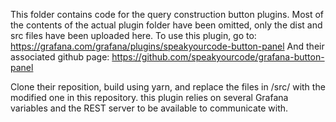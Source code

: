 This folder contains code for the query construction button plugins.
Most of the contents of the actual plugin folder have been omitted, only the dist and src files have been uploaded here. 
To use this plugin, go to: https://grafana.com/grafana/plugins/speakyourcode-button-panel 
And their associated github page: https://github.com/speakyourcode/grafana-button-panel

Clone their reposition, build using yarn, and replace the files in /src/ with the modified one in this repository.
this plugin relies on several Grafana variables and the REST server to be available to communicate with. 
